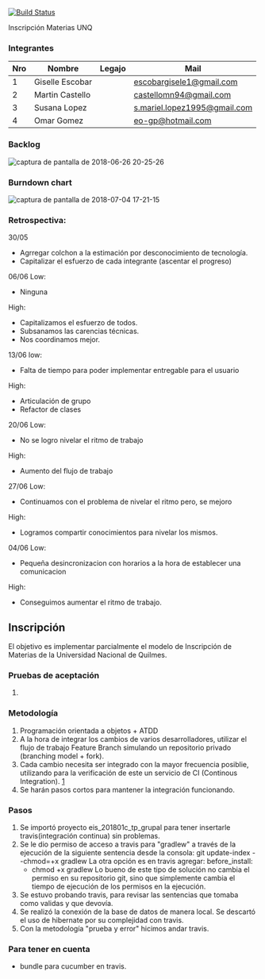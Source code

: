 [![Build Status](https://travis-ci.org/martinCastello/Inscripcion.svg?branch=master)](https://travis-ci.org/martinCastello/Inscripcion)

Inscripción Materias UNQ

### Integrantes

Nro | Nombre        | Legajo | Mail
----|---------------|--------|------
1   |Giselle Escobar|        |escobargisele1@gmail.com
2   |Martin Castello|        |castellomn94@gmail.com
3   |Susana Lopez   |        |s.mariel.lopez1995@gmail.com
4   |Omar Gomez     |        |eo-gp@hotmail.com



### Backlog

![captura de pantalla de 2018-06-26 20-25-26](https://user-images.githubusercontent.com/31372437/41944742-c3d4b3d0-797f-11e8-8d9d-fe4b01cfeff0.png)



### Burndown chart

![captura de pantalla de 2018-07-04 17-21-15](https://user-images.githubusercontent.com/31372437/42293220-07b6ab32-7faf-11e8-9afe-332f29618295.png)


### Retrospectiva:
30/05
* Agrregar colchon a la estimación por desconocimiento de tecnología.
* Capitalizar el esfuerzo de cada integrante (ascentar el progreso)

06/06
Low:
* Ninguna

High:
* Capitalizamos el esfuerzo de todos.
* Subsanamos las carencias técnicas.
* Nos coordinamos mejor.

13/06
low:
* Falta de tiempo para poder implementar entregable para el usuario

High:
* Articulación de grupo
* Refactor de clases

20/06
Low:
* No se logro nivelar el ritmo de trabajo

High:
* Aumento del flujo de trabajo

27/06
Low:
* Continuamos con el problema de nivelar el ritmo pero, se mejoro 

High:
* Logramos compartir conocimientos para nivelar los mismos.

04/06
Low:
* Pequeña desincronizacion con horarios a la hora de establecer una comunicacion 

High:
* Conseguimos aumentar el ritmo de trabajo.

## Inscripción

El objetivo es implementar parcialmente el modelo de Inscripción de Materias de la Universidad Nacional de Quilmes.

### Pruebas de aceptación

1. 

### Metodología

1. Programación orientada a objetos + ATDD 
2. A la hora de integrar los cambios de varios desarrolladores, utilizar el flujo de trabajo Feature Branch simulando un repositorio privado (branching model + fork).
3. Cada cambio necesita ser integrado con la mayor frecuencia posiblie, utilizando para la verificación de este un servicio de CI (Continous Integration). [1]
4. Se harán pasos cortos para mantener la integración funcionando.

### Pasos

1. Se importó proyecto eis_201801c_tp_grupal para tener insertarle travis(integración continua) sin problemas.
2. Se le dio permiso de acceso a travis para "gradlew" a través de la ejecución de la siguiente sentencia desde la consola: 
    git update-index --chmod=+x gradlew
   La otra opción es en travis agregar: 
    before_install:
    - chmod +x gradlew
   Lo bueno de este tipo de solución no cambia el permiso en su repositorio git, sino que simplemente cambia el tiempo de ejecución de      los permisos en la ejecución.
3. Se estuvo probando travis, para revisar las sentencias que tomaba como validas y que devovía.
4. Se realizó la conexión de la base de datos de manera local. Se descartó el uso de hibernate por su complejidad con travis. 
5. Con la metodología "prueba y error" hicimos andar travis.

### Para tener en cuenta
- bundle para cucumber en travis.

[1]: https://travis-ci.org/

